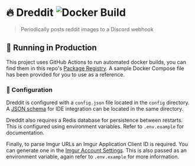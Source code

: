 # 🔥 Dreddit ![Docker Build](https://github.com/lolPants/dreddit/workflows/Docker%20Build/badge.svg)
> Periodically posts reddit images to a Discord webhook

## 🚀 Running in Production
This project uses GitHub Actions to run automated docker builds, you can find them in this repo's [Package Registry](https://github.com/lolPants/dreddit/packages). A sample Docker Compose file has been provided for you to use as a reference.

### 📝 Configuration
Dreddit is configured with a `config.json` file located in the `config` directory. A [JSON schema](https://github.com/lolPants/dreddit/blob/master/config/config.schema.json) for IDE integration can be located in the same directory.

Dreddit also requires a Redis database for persistence between restarts. This is configured using environment variables. Refer to `.env.example` for documentation.

Finally, to parse Imgur URLs an Imgur Application Client ID is required. You can generate one in the [Imgur Account Settings](https://imgur.com/account/settings/apps). This is also passed as an environment variable, again refer to `.env.example` for more information.
